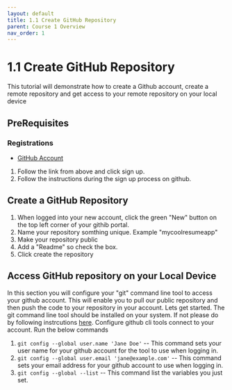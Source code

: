 ```yaml
---
layout: default
title: 1.1 Create GitHub Repository
parent: Course 1 Overview
nav_order: 1
---
```


# 1.1 Create GitHub Repository
This tutorial will demonstrate how to create a Github account, create a remote repository and get access to your remote repository on your local device

## PreRequisites
### Registrations
* [GitHub Account](https://github.com)
1. Follow the link from above and click sign up. 
2. Follow the instructions during the sign up process on github.

## Create a GitHub Repository
1. When logged into your new account, click the green "New" button on the top left corner of your githib portal. 
2. Name your repository somthing unique. Example "mycoolresumeapp"
3. Make your repository public
4. Add a "Readme" so check the box. 
5. Click create the repository

## Access GitHub repository on your Local Device
In this section you will configure your "git" command line tool to access your github account. This will enable you to pull our public repository and then push the code to your repository in your account. Lets get started. The git command line tool should be installed on your system. If not please do by following instrcutions [here](https://git-scm.com/book/en/v2/Getting-Started-Installing-Git).
Configure github cli tools connect to your account. 
Run the below commands
1. `git config --global user.name 'Jane Doe'`  --  This command sets your user name for your github account for the tool to use when logging in. 
2. `git config --global user.email 'jane@example.com'` -- This command sets your email address for your github account  to use when logging in.
3. `git config --global --list` -- This command list the variables you just set. 

